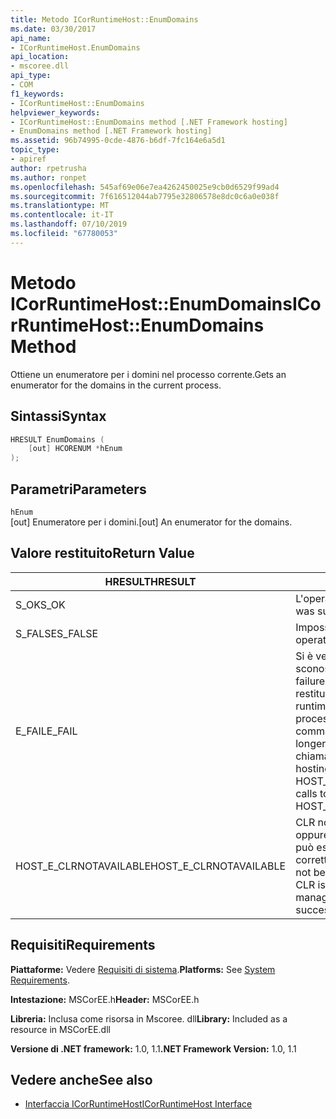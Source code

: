 ```yaml
---
title: Metodo ICorRuntimeHost::EnumDomains
ms.date: 03/30/2017
api_name:
- ICorRuntimeHost.EnumDomains
api_location:
- mscoree.dll
api_type:
- COM
f1_keywords:
- ICorRuntimeHost::EnumDomains
helpviewer_keywords:
- ICorRuntimeHost::EnumDomains method [.NET Framework hosting]
- EnumDomains method [.NET Framework hosting]
ms.assetid: 96b74995-0cde-4876-b6df-7fc164e6a5d1
topic_type:
- apiref
author: rpetrusha
ms.author: ronpet
ms.openlocfilehash: 545af69e06e7ea4262450025e9cb0d6529f99ad4
ms.sourcegitcommit: 7f616512044ab7795e32806578e8dc0c6a0e038f
ms.translationtype: MT
ms.contentlocale: it-IT
ms.lasthandoff: 07/10/2019
ms.locfileid: "67780053"
---
```

# <a name="icorruntimehostenumdomains-method"></a><span data-ttu-id="292e8-102">Metodo ICorRuntimeHost::EnumDomains</span><span class="sxs-lookup"><span data-stu-id="292e8-102">ICorRuntimeHost::EnumDomains Method</span></span>
<span data-ttu-id="292e8-103">Ottiene un enumeratore per i domini nel processo corrente.</span><span class="sxs-lookup"><span data-stu-id="292e8-103">Gets an enumerator for the domains in the current process.</span></span>  
  
## <a name="syntax"></a><span data-ttu-id="292e8-104">Sintassi</span><span class="sxs-lookup"><span data-stu-id="292e8-104">Syntax</span></span>  
  
```cpp  
HRESULT EnumDomains (  
    [out] HCORENUM *hEnum  
);  
```  
  
## <a name="parameters"></a><span data-ttu-id="292e8-105">Parametri</span><span class="sxs-lookup"><span data-stu-id="292e8-105">Parameters</span></span>  
 `hEnum`  
 <span data-ttu-id="292e8-106">[out] Enumeratore per i domini.</span><span class="sxs-lookup"><span data-stu-id="292e8-106">[out] An enumerator for the domains.</span></span>  
  
## <a name="return-value"></a><span data-ttu-id="292e8-107">Valore restituito</span><span class="sxs-lookup"><span data-stu-id="292e8-107">Return Value</span></span>  
  
|<span data-ttu-id="292e8-108">HRESULT</span><span class="sxs-lookup"><span data-stu-id="292e8-108">HRESULT</span></span>|<span data-ttu-id="292e8-109">Descrizione</span><span class="sxs-lookup"><span data-stu-id="292e8-109">Description</span></span>|  
|-------------|-----------------|  
|<span data-ttu-id="292e8-110">S_OK</span><span class="sxs-lookup"><span data-stu-id="292e8-110">S_OK</span></span>|<span data-ttu-id="292e8-111">L'operazione è riuscita.</span><span class="sxs-lookup"><span data-stu-id="292e8-111">The operation was successful.</span></span>|  
|<span data-ttu-id="292e8-112">S_FALSE</span><span class="sxs-lookup"><span data-stu-id="292e8-112">S_FALSE</span></span>|<span data-ttu-id="292e8-113">Impossibile completare l'operazione.</span><span class="sxs-lookup"><span data-stu-id="292e8-113">The operation failed to complete.</span></span>|  
|<span data-ttu-id="292e8-114">E_FAIL</span><span class="sxs-lookup"><span data-stu-id="292e8-114">E_FAIL</span></span>|<span data-ttu-id="292e8-115">Si è verificato un errore irreversibile sconosciuto.</span><span class="sxs-lookup"><span data-stu-id="292e8-115">An unknown, catastrophic failure occurred.</span></span> <span data-ttu-id="292e8-116">Se un metodo viene restituito E_FAIL, common language runtime (CLR) non è più utilizzabile nel processo.</span><span class="sxs-lookup"><span data-stu-id="292e8-116">If a method returns E_FAIL, the common language runtime (CLR) is no longer usable in the process.</span></span> <span data-ttu-id="292e8-117">Le chiamate successive a qualsiasi API di hosting restituiranno HOST_E_CLRNOTAVAILABLE.</span><span class="sxs-lookup"><span data-stu-id="292e8-117">Subsequent calls to any hosting APIs return HOST_E_CLRNOTAVAILABLE.</span></span>|  
|<span data-ttu-id="292e8-118">HOST_E_CLRNOTAVAILABLE</span><span class="sxs-lookup"><span data-stu-id="292e8-118">HOST_E_CLRNOTAVAILABLE</span></span>|<span data-ttu-id="292e8-119">CLR non è stato caricato in un processo oppure si trova in uno stato in cui non può eseguire codice gestito o elaborare correttamente la chiamata.</span><span class="sxs-lookup"><span data-stu-id="292e8-119">The CLR has not been loaded into a process, or the CLR is in a state in which it cannot run managed code or process the call successfully.</span></span>|  
  
## <a name="requirements"></a><span data-ttu-id="292e8-120">Requisiti</span><span class="sxs-lookup"><span data-stu-id="292e8-120">Requirements</span></span>  
 <span data-ttu-id="292e8-121">**Piattaforme:** Vedere [Requisiti di sistema](../../../../docs/framework/get-started/system-requirements.md).</span><span class="sxs-lookup"><span data-stu-id="292e8-121">**Platforms:** See [System Requirements](../../../../docs/framework/get-started/system-requirements.md).</span></span>  
  
 <span data-ttu-id="292e8-122">**Intestazione:** MSCorEE.h</span><span class="sxs-lookup"><span data-stu-id="292e8-122">**Header:** MSCorEE.h</span></span>  
  
 <span data-ttu-id="292e8-123">**Libreria:** Inclusa come risorsa in Mscoree. dll</span><span class="sxs-lookup"><span data-stu-id="292e8-123">**Library:** Included as a resource in MSCorEE.dll</span></span>  
  
 <span data-ttu-id="292e8-124">**Versione di .NET framework:** 1.0, 1.1</span><span class="sxs-lookup"><span data-stu-id="292e8-124">**.NET Framework Version:** 1.0, 1.1</span></span>  
  
## <a name="see-also"></a><span data-ttu-id="292e8-125">Vedere anche</span><span class="sxs-lookup"><span data-stu-id="292e8-125">See also</span></span>

- [<span data-ttu-id="292e8-126">Interfaccia ICorRuntimeHost</span><span class="sxs-lookup"><span data-stu-id="292e8-126">ICorRuntimeHost Interface</span></span>](../../../../docs/framework/unmanaged-api/hosting/icorruntimehost-interface.md)
